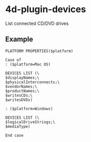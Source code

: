 # 4d-plugin-devices
List connected CD/DVD drives

Example
---
```
PLATFORM PROPERTIES($platform)

Case of 
: ($platform=Mac OS)

DEVICES LIST (\
$displayNames;\
$physicalInterconnects;\
$vendorNames;\
$productNames;\
$writesCDs;\
$writesDVDs)

: ($platform=Windows)

DEVICES LIST (\
$logicalDriveStrings;\
$mediaType)

End case 
```

